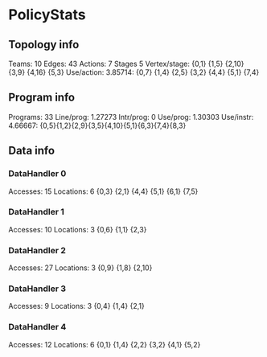 # PolicyStats
## Topology info
Teams:		10
Edges:		43
Actions:	7
Stages		5
Vertex/stage:	{0,1} {1,5} {2,10} {3,9} {4,16} {5,3} 
Use/action:	3.85714: {0,7} {1,4} {2,5} {3,2} {4,4} {5,1} {7,4} 

## Program info
Programs:	33
Line/prog:	1.27273
Intr/prog:	0
Use/prog:	1.30303
Use/instr:	4.66667: {0,5}{1,2}{2,9}{3,5}{4,10}{5,1}{6,3}{7,4}{8,3}

## Data info

### DataHandler 0
Accesses:	15
Locations:	6
{0,3} {2,1} {4,4} {5,1} {6,1} {7,5} 

### DataHandler 1
Accesses:	10
Locations:	3
{0,6} {1,1} {2,3} 

### DataHandler 2
Accesses:	27
Locations:	3
{0,9} {1,8} {2,10} 

### DataHandler 3
Accesses:	9
Locations:	3
{0,4} {1,4} {2,1} 

### DataHandler 4
Accesses:	12
Locations:	6
{0,1} {1,4} {2,2} {3,2} {4,1} {5,2} 